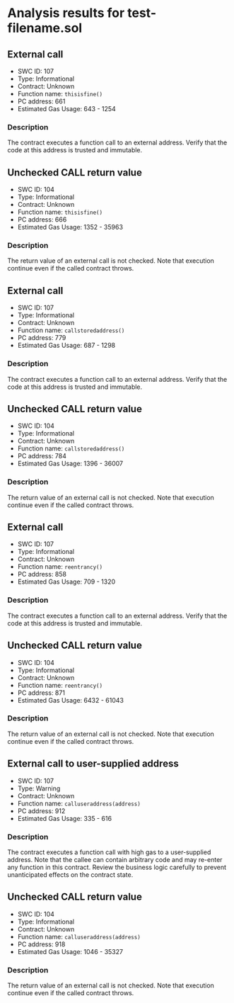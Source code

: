 # Analysis results for test-filename.sol

## External call
- SWC ID: 107
- Type: Informational
- Contract: Unknown
- Function name: `thisisfine()`
- PC address: 661
- Estimated Gas Usage: 643 - 1254

### Description

The contract executes a function call to an external address. Verify that the code at this address is trusted and immutable.

## Unchecked CALL return value
- SWC ID: 104
- Type: Informational
- Contract: Unknown
- Function name: `thisisfine()`
- PC address: 666
- Estimated Gas Usage: 1352 - 35963

### Description

The return value of an external call is not checked. Note that execution continue even if the called contract throws.

## External call
- SWC ID: 107
- Type: Informational
- Contract: Unknown
- Function name: `callstoredaddress()`
- PC address: 779
- Estimated Gas Usage: 687 - 1298

### Description

The contract executes a function call to an external address. Verify that the code at this address is trusted and immutable.

## Unchecked CALL return value
- SWC ID: 104
- Type: Informational
- Contract: Unknown
- Function name: `callstoredaddress()`
- PC address: 784
- Estimated Gas Usage: 1396 - 36007

### Description

The return value of an external call is not checked. Note that execution continue even if the called contract throws.

## External call
- SWC ID: 107
- Type: Informational
- Contract: Unknown
- Function name: `reentrancy()`
- PC address: 858
- Estimated Gas Usage: 709 - 1320

### Description

The contract executes a function call to an external address. Verify that the code at this address is trusted and immutable.

## Unchecked CALL return value
- SWC ID: 104
- Type: Informational
- Contract: Unknown
- Function name: `reentrancy()`
- PC address: 871
- Estimated Gas Usage: 6432 - 61043

### Description

The return value of an external call is not checked. Note that execution continue even if the called contract throws.

## External call to user-supplied address
- SWC ID: 107
- Type: Warning
- Contract: Unknown
- Function name: `calluseraddress(address)`
- PC address: 912
- Estimated Gas Usage: 335 - 616

### Description

The contract executes a function call with high gas to a user-supplied address. Note that the callee can contain arbitrary code and may re-enter any function in this contract. Review the business logic carefully to prevent unanticipated effects on the contract state.

## Unchecked CALL return value
- SWC ID: 104
- Type: Informational
- Contract: Unknown
- Function name: `calluseraddress(address)`
- PC address: 918
- Estimated Gas Usage: 1046 - 35327

### Description

The return value of an external call is not checked. Note that execution continue even if the called contract throws.
